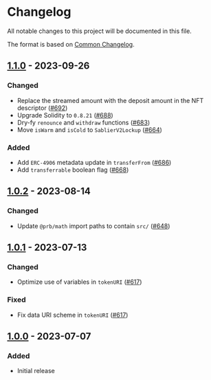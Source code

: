 # Changelog

All notable changes to this project will be documented in this file.

The format is based on [Common Changelog](https://common-changelog.org/).

[1.1.0]: https://github.com/sablier-labs/v2-core/compare/v1.0.2...v1.1.0
[1.0.2]: https://github.com/sablier-labs/v2-core/compare/v1.0.1...v1.0.2
[1.0.1]: https://github.com/sablier-labs/v2-core/compare/v1.0.0...v1.0.1
[1.0.0]: https://github.com/sablier-labs/v2-core/releases/tag/v1.0.0

## [1.1.0] - 2023-09-26

### Changed

- Replace the streamed amount with the deposit amount in the NFT descriptor
  ([#692](https://github.com/sablier-labs/v2-core/pull/692))
- Upgrade Solidity to `0.8.21` ([#688](https://github.com/sablier-labs/v2-core/pull/688))
- Dry-fy `renounce` and `withdraw` functions ([#683](https://github.com/sablier-labs/v2-core/pull/683))
- Move `isWarm` and `isCold` to `SablierV2Lockup` ([#664](https://github.com/sablier-labs/v2-core/pull/664))

### Added

- Add `ERC-4906` metadata update in `transferFrom` ([#686](hhttps://github.com/sablier-labs/v2-core/pull/686))
- Add `transferrable` boolean flag ([#668](https://github.com/sablier-labs/v2-core/pull/668))

## [1.0.2] - 2023-08-14

### Changed

- Update `@prb/math` import paths to contain `src/` ([#648](https://github.com/sablier-labs/v2-core/pull/648))

## [1.0.1] - 2023-07-13

### Changed

- Optimize use of variables in `tokenURI` ([#617](https://github.com/sablier-labs/v2-core/pull/617))

### Fixed

- Fix data URI scheme in `tokenURI` ([#617](https://github.com/sablier-labs/v2-core/pull/617))

## [1.0.0] - 2023-07-07

### Added

- Initial release
